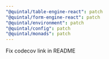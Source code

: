 ```yaml
---
"@quintal/table-engine-react": patch
"@quintal/form-engine-react": patch
"@quintal/environment": patch
"@quintal/config": patch
"@quintal/monads": patch
---
```


Fix codecov link in README
